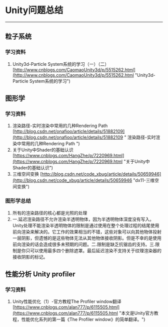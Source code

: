 # Unity问题总结 #
---
## 粒子系统 ##
### 学习资料 ###
1. Unity3d-Particle System系统的学习（一）（二）
[http://www.cnblogs.com/CaomaoUnity3d/p/5515262.html](http://www.cnblogs.com/CaomaoUnity3d/p/5515262.html "Unity3d-Particle System系统的学习")

## 图形学 ##
### 学习资料 ###
1. 渲染路径-实时渲染中常用的几种Rendering Path 
[http://blog.csdn.net/onafioo/article/details/51882109](http://blog.csdn.net/onafioo/article/details/51882109 " 渲染路径-实时渲染中常用的几种Rendering Path ")
2. 关于Unity中Shader的基础认识
[https://www.cnblogs.com/HangZhe/p/7220969.html](https://www.cnblogs.com/HangZhe/p/7220969.html "关于Unity中Shader的基础认识")
3. 三维空间变换 [http://blog.csdn.net/code_xbug/article/details/50659946](http://blog.csdn.net/code_xbug/article/details/50659946 "dx11-三维空间变换")

### 图形学总结 ###
1. 所有的渲染路径的核心都是光照的处理
2. 一.延迟渲染路径不允许渲染半透明物体，因为半透明物体深度没有写入。Unity处理不能渲染半透明物体的限制是通过使用在整个处理过程的结尾使用前向渲染来解决的。它工作的效果相当的不错，这些对象可以向其他物体投射一层阴影，但遗憾的是这些物体无法从其他物体接收阴影。但是不幸的是使用前向渲染的话会造成很多未预期的问题。二.限制是缺乏抗锯齿的支持。三.限制是你只可以使用最多四个删除遮罩。最后延迟渲染不支持关于纹理渲染器的接收阴影的标记。
## 性能分析 Unity profiler ##
### 学习资料 ###
1. Unity性能优化（1）-官方教程The Profiler window翻译 [https://www.cnblogs.com/alan777/p/6115505.html](https://www.cnblogs.com/alan777/p/6115505.html "本文是Unity官方教程，性能优化系列的第一篇《The Profiler window》的简单翻译。")
